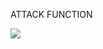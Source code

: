 ATTACK FUNCTION

![](https://cdn.discordapp.com/attachments/304342496476004354/900736743324659742/AttackImage.png)
